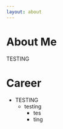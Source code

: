 ```yaml
---
layout: about 
---
```


# About Me
TESTING 
<br/>

# Career
* TESTING
  * testing 
    * tes
    * ting


<br/>
